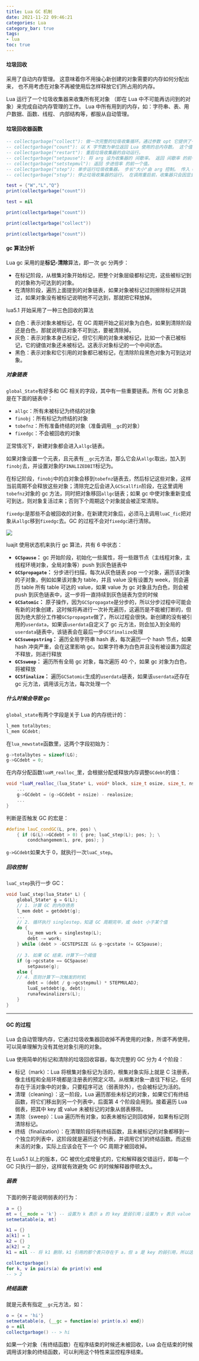 ```yaml
---
title: Lua GC 机制
date: 2021-11-22 09:46:21
categories: Lua
category_bar: true
tags:
- lua
toc: true
---
```


#### 垃圾回收
采用了自动内存管理。 这意味着你不用操心新创建的对象需要的内存如何分配出来， 也不用考虑在对象不再被使用后怎样释放它们所占用的内存。

Lua 运行了一个垃圾收集器来收集所有死对象 （即在 Lua 中不可能再访问到的对象）来完成自动内存管理的工作。 Lua 中所有用到的内存，如：字符串、表、用户数据、函数、线程、 内部结构等，都服从自动管理。
#### 垃圾回收器函数
```lua
-- collectgarbage("collect"): 做一次完整的垃圾收集循环。通过参数 opt 它提供了一组不同的功能
-- collectgarbage("count"): 以 K 字节数为单位返回 Lua 使用的总内存数。 这个值有小数部分，所以只需要乘上 1024 就能得到 Lua 使用的准确字节数（除非溢出）。
-- collectgarbage("restart"): 重启垃圾收集器的自动运行。
-- collectgarbage("setpause"): 将 arg 设为收集器的 间歇率。 返回 间歇率 的前一个值。
-- collectgarbage("setstepmul"): 返回 步进倍率 的前一个值。
-- collectgarbage("step"): 单步运行垃圾收集器。 步长"大小"由 arg 控制。 传入 0 时，收集器步进（不可分割的）一步。 传入非 0 值， 收集器收集相当于 Lua 分配这些多（K 字节）内存的工作。 如果收集器结束一个循环将返回 true 。
-- collectgarbage("stop"): 停止垃圾收集器的运行。 在调用重启前，收集器只会因显式的调用运行。

test = {"W","L","Q"}
print(collectgarbage("count"))

test = nil

print(collectgarbage("count"))

print(collectgarbage("collect"))

print(collectgarbage("count"))
```

#### gc 算法分析

Lua gc 采用的是**标记-清除**算法，即一次 gc 分两步：
* 在标记阶段，从根集对象开始标记，把整个对象层级都标记完，这些被标记到的对象称为可达到的对象。
* 在清除阶段，遍历上面提到的对象链表，如果对象被标记过则擦除标记并跳过，如果对象没有被标记说明他不可达到，那就把它释放掉。

lua5.1 开始采用了一种三色回收的算法

* 白色：表示对象未被标记，在 GC 周期开始之前对象为白色，如果到清除阶段还是白色，那就说明该对象不可到达，要被清除掉。
* 灰色：表示对象本身已标记，但它引用的对象未被标记，比如一个表已被标记，它的键值对象还未被标记。这表示对象标记的一个中间状态。
* 黑色：表示对象和它引用的对象都已被标记，在清除阶段黑色对象为可到达对象。

##### 对象链表
`global_State`有好多和 GC 相关的字段，其中有一些重要链表。所有 GC 对象总是在下面的链表中：
* `allgc`：所有未被标记为终结的对象
* `finobj`：所有标记为终结的对象
* `tobefnz`：所有准备终结的对象（准备调用`__gc`的对象）
* `fixedgc`：不会被回收的对象

正常情况下，新建对象都会进入`allgc`链表。

如果对象设置一个元表，且元表有`__gc`元方法，那么它会从`allgc`取出，加入到`finobj`去，并设置对象的`FINALIZEDBIT`标记为。

在标记阶段，`finobj`中的白对象会移到`tobefnz`链表去，然后标记这些对象，这样当前周期不会释放这些对象；清除完之后会进入`GCScallfin`阶段，在这里调用`tobefnz`对象的 gc 方法，同时把对象移回`allgc`链表；如果 gc 中使对象重新变成可到达，则对象复活过来；否则下个周期这个对象就会被正常清除。

`fixedgc`是那些不会被回收的对象，在新建完对象后，必须马上调用`luaC_fic`把对象从`allgc`移到`fixedgc`去。GC 的过程不会对`fixedgc`进行清除。

![](16/lua-gc.png)

luajit 使用状态机来执行 gc 算法，共有 6 中状态：

* **`GCSpause`：** gc 开始阶段，初始化一些属性，将一些跟节点（主线程对象，主线程环境对象，全局对象等）push 到灰色链表中
* **`GCSpropagate`：** 分步进行扫描，每次从灰色链表 pop 一个对象，遍历该对象的子对象，例如如果该对象为 table，并且 value 没有设置为 week，则会遍历 table 所有 table 可达的 value，如果 value 为 gc 对象且为白色，则会被 push 到灰色链表中，这一步将一直持续到灰色链表为空的时候
* **`GCSatomic`：** 原子操作，因为`GCSpropagate`是分步的，所以分步过程中可能会有新的对象创建，这时候将再进行一次补充遍历，这遍历是不能被打断的，但因为绝大部分工作被`GCSpropagate`做了，所以过程会很快。新创建的没有被引用的`userdata`，如果该`userdata`自定义了 gc 元方法，则会加入到全局的`userdata`链表中，该链表会在最后一步`GCSfinalize`处理
* **`GCSsweepstring`：** 遍历全局字符串 hash 表，每次遍历一个 hash 节点，如果 hash 冲突严重，会在这里影响 gc。如果字符串为白色并且没有被设置为固定不释放，则进行释放
* **`GCSsweep`：** 遍历所有全局 gc 对象，每次遍历 40 个，如果 gc 对象为白色，将被释放
* **`GCSfinalize`：** 遍历`GCSatomic`生成的`userdata`链表，如果该`userdata`还存在 gc 元方法，调用该元方法，每次处理一个

#####  什么时候会导致 gc
`global_state`有两个字段是关于 Lua 的内存统计的：
```c++
l_mem totalbytes;
l_mem GCdebt;
```
在`lua_newstate`函数里，这两个字段初始为：
```c++
g->totalbytes = sizeof(LG);
g->GCdebt = 0;
```
在内存分配函数`luaM_realloc_`里，会根据分配或释放内存调整`GCdebt`的值：
```c++
void *luaM_realloc_(lua_State* L, void* block, size_t osize, size_t, nsize) {
    ...
    g->GCdebt = (g->GCdebt + nsize) - realosize;
    ...
}
```
判断是否触发 GC 的宏是：
```c++
#define lauC_condGC(L, pre, pos) \
    { if (G(L)->GCdebt > 0) { pre; luaC_step(L); pos; }; \
        condchangemem(L, pre, pos); }
```
`g->GCdebt`如果大于 0，就执行一次`luaC_step`。

##### 回收控制
`luaC_step`执行一步 GC：
```c++
void luaC_step(lua_State* L) {
    global_State* g = G(L);
    // 1. 计算 GC 的内存债务
    l_mem debt = getdebt(g);
    ...
    // 2. 循环执行 singlestep，知道 GC 周期完毕，或 debt 小于某个值
    do {
        lu_mem work = singlestep(L);
        debt -= work;
    } while (debt > -GCSTEPSIZE && g->gcstate != GCSpause);
    
    // 3. 如果 GC 结束，计算下一个阈值
    if (g->gcstate == GCSpause)
        setpause(g);
    else {
    // 4. 否则计算下一次触发的时机
        debt = (debt / g->gcstepmul) * STEPMULADJ;
        luaE_setdebt(g, debt);
        runafewinalizers(L);
    }
}
```

* * *

#### GC 的过程
Lua 会自动管理内存，它通过垃圾收集器回收掉不再使用的对象，所谓不再使用，可以简单理解为没有其他对象引用的对象。

Lua 使用简单的标记和清除的垃圾回收容器，每次完整的 GC 分为 4 个阶段：
* 标记（mark）：Lua 将根集对象标记为活的，根集对象实际上就是 C 注册表，像主线程和全局环境都是注册表的预定义项。从根集对象一直往下标记，任何存在于活对象中的对象，只要程序可达（弱表除外），也会被标记为活的。
* 清理（cleaning）：这一阶段，Lua 遍历那些未标记的对象，如果它们有终结函数，将它们移出到另一个列表中，后面第 4 个阶段会用到。接着遍历 Lua 弱表，把其中 key 或 value 未被标记的对象从弱表移除。
* 清除（sweep）：Lua 遍历所有对象，如表未被标记则回收掉，如果有标记则清除标记。
* 终结（finalization）：在清理阶段将有终结函数，且未被标记的对象都移到一个独立的列表中，这阶段就是遍历这个列表，并调用它们的终结函数。而这些未活的对象，实际上应该会在下一个 GC 周期才被回收掉。

在 Lua5.1 以上的版本，GC 被优化成增量式的，它和解释器交错运行，即每一个 GC 只执行一部分，这样就有效避免 GC 的时候解释器停顿太久。

##### 弱表
下面的例子能说明弱表的行为：
```lua
a = {}
mt = {__mode = 'k'} -- 设置为 k 表示 a 的 key 是弱引用；设置为 v 表示 value 是弱引用；设置为 kv 表示 key 和 value 都是弱引用
setmetatable(a, mt)

k1 = {}
a[k1] = 1
k2 = {}
a[k2] = 2
k1 = nil -- 将 k1 删除，k1 引用的那个表只存在于 a，但 a 是 key 的弱引用，所以这个表被 GC

collectgarbage()
for k, v in pairs(a) do print(v) end
-- > 2
```

##### 终结函数
就是元表有指定`__gc`元方法，如：
```lua
o = {x = 'hi'}
setmetatable(o, {__gc = function(o) print(o.x) end})
o = nil
collectgarbage() -- > hi
```

如果一个对象（有终结函数）在程序结束的时候还未被回收，Lua 会在结束的时候调用该对象的终结函数，可以利用这个特性来监控程序结束。
